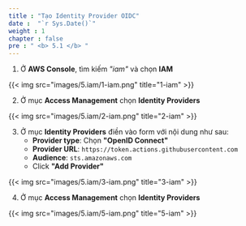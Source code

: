 ```yaml
---
title : "Tạo Identity Provider OIDC"
date :  "`r Sys.Date()`" 
weight : 1
chapter : false
pre : " <b> 5.1 </b> "
---
```


1. Ở **AWS Console**, tìm kiếm *"iam"* và chọn **IAM**

{{< img src="images/5.iam/1-iam.png" title="1-iam" >}}

2. Ở mục **Access Management** chọn **Identity Providers**

{{< img src="images/5.iam/2-iam.png" title="2-iam" >}}

3. Ở mục **Identity Providers** điền vào form với nội dung như sau:
    - **Provider type**: Chọn **"OpenID Connect"**
    - **Provider URL**: `https://token.actions.githubusercontent.com`
    - **Audience**: `sts.amazonaws.com`
    - Click **"Add Provider"**

{{< img src="images/5.iam/3-iam.png" title="3-iam" >}}

4. Ở mục **Access Management** chọn **Identity Providers**

{{< img src="images/5.iam/5-iam.png" title="5-iam" >}}
